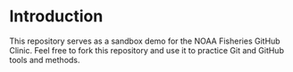 # Introduction

This repository serves as a sandbox demo for the NOAA Fisheries GitHub Clinic. Feel free to fork this repository and use it to practice Git and GitHub tools and methods.
